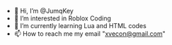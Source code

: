 - 👋 Hi, I’m @JumqKey
- 👀 I’m interested in Roblox Coding
- 🌱 I’m currently learning Lua and HTML codes
- 📫 How to reach me my email "xvecon@gmail.com"

<!---
JumqKey/JumqKey is a ✨ special ✨ repository because its `README.md` (this file) appears on your GitHub profile.
You can click the Preview link to take a look at your changes.
--->
